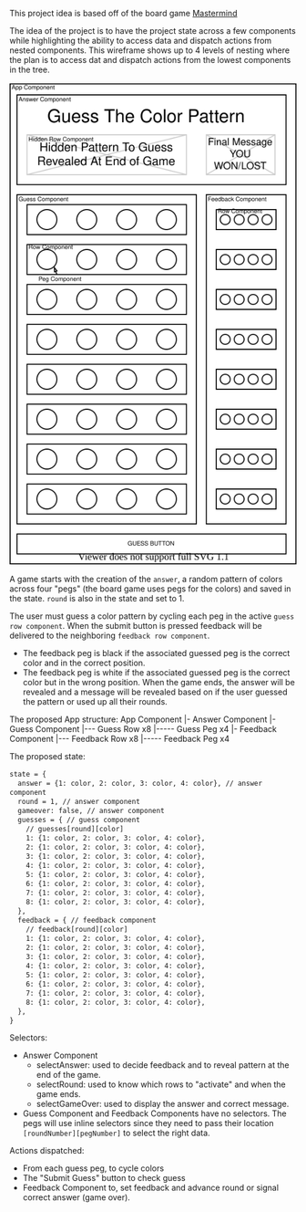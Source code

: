 This project idea is based off of the board game [Mastermind](https://en.wikipedia.org/wiki/Mastermind_(board_game))

The idea of the project is to have the project state across a few components while highlighting the ability to access data and dispatch actions from nested components. This wireframe shows up to 4 levels of nesting where the plan is to access dat and dispatch actions from the lowest components in the tree.

![React Redux Project Wireframe](./wireframe.svg)

A game starts with the creation of the `answer`, a random pattern of colors across four "pegs" (the board game uses pegs for the colors) and saved in the state. `round` is also in the state and set to 1.

The user must guess a color pattern by cycling each peg in the active `guess row component`. When the submit button is pressed feedback will be delivered to the neighboring `feedback row component`. 
- The feedback peg is black if the associated guessed peg is the correct color and in the correct position. 
- The feedback peg is white if the associated guessed peg is the correct color but in the wrong position.
When the game ends, the answer will be revealed and a message will be revealed based on if the user guessed the pattern or used up all their rounds.

The proposed App structure:
App Component
|- Answer Component
|- Guess Component
|--- Guess Row x8
|----- Guess Peg x4
|- Feedback Component
|--- Feedback Row x8
|----- Feedback Peg x4

The proposed state:
```
state = {
  answer = {1: color, 2: color, 3: color, 4: color}, // answer component
  round = 1, // answer component
  gameover: false, // answer component
  guesses = { // guess component
    // guesses[round][color]
    1: {1: color, 2: color, 3: color, 4: color},
    2: {1: color, 2: color, 3: color, 4: color},
    3: {1: color, 2: color, 3: color, 4: color},
    4: {1: color, 2: color, 3: color, 4: color},
    5: {1: color, 2: color, 3: color, 4: color},
    6: {1: color, 2: color, 3: color, 4: color},
    7: {1: color, 2: color, 3: color, 4: color},
    8: {1: color, 2: color, 3: color, 4: color},
  },
  feedback = { // feedback component
    // feedback[round][color]
    1: {1: color, 2: color, 3: color, 4: color},
    2: {1: color, 2: color, 3: color, 4: color},
    3: {1: color, 2: color, 3: color, 4: color},
    4: {1: color, 2: color, 3: color, 4: color},
    5: {1: color, 2: color, 3: color, 4: color},
    6: {1: color, 2: color, 3: color, 4: color},
    7: {1: color, 2: color, 3: color, 4: color},
    8: {1: color, 2: color, 3: color, 4: color},
  },
}
```
Selectors:
- Answer Component
  - selectAnswer: used to decide feedback and to reveal pattern at the end of the game.
  - selectRound: used to know which rows to "activate" and when the game ends.
  - selectGameOver: used to display the answer and correct message.
- Guess Component and Feedback Components have no selectors. The pegs will use inline selectors since they need to pass their location `[roundNumber][pegNumber]` to select the right data.


Actions dispatched:
- From each guess peg, to cycle colors
- The "Submit Guess" button to check guess
- Feedback Component to, set feedback and advance round or signal correct answer (game over).

